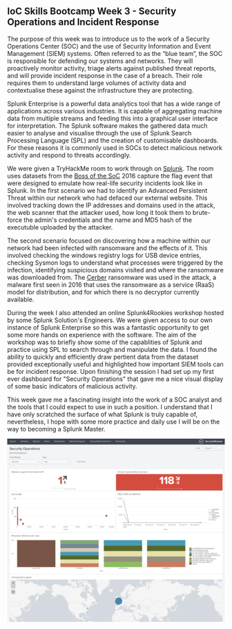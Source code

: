 ## IoC Skills Bootcamp Week 3 - Security Operations and Incident Response

The purpose of this week was to introduce us to the work of a Security Operations Center (SOC) and the use of Security Information and Event Management (SIEM) systems. Often referred to as the “blue team”, the SOC is responsible for defending our systems and networks. They will proactively monitor activity, triage alerts against published threat reports, and will provide incident response in the case of a breach. Their role requires them to understand large volumes of activity data and contextualise these against the infrastructure they are protecting.

Splunk Enterprise is a powerful data analytics tool that has a wide range of applications across various industries. It is capable of aggregating machine data from multiple streams and feeding this into a graphical user interface for interpretation. The Splunk software makes the gathered data much easier to analyse and visualise through the use of Splunk Search Processing Language (SPL) and the creation of customisable dashboards. For these reasons it is commonly used in SOCs to detect malicious network activity and respond to threats accordingly. 

We were given a TryHackMe room to work through on [Splunk](https://tryhackme.com/room/bpsplunk). The room uses datasets from the [Boss of the SoC](https://www.splunk.com/en_us/blog/security/what-you-need-to-know-about-boss-of-the-soc.html) 2016 capture the flag event that were designed to emulate how real-life security incidents look like in Splunk. In the first scenario we had to identify an Advanced Persistent Threat within our network who had defaced our external website. This involved tracking down the IP addresses and domains used in the attack, the web scanner that the attacker used, how long it took them to brute-force the admin's credentials and the name and MD5 hash of the executuble uploaded by the attacker. 

The second scenario focused on discovering how a machine within our network had been infected with ransomware and the effects of it. This involved checking the windows registry logs for USB device entries, checking Sysmon logs to understand what processes were triggered by the infection, identifying suspicious domains visited and where the ransomware was downloaded from. The [Cerber](https://www.avast.com/c-cerber) ransomware was used in the attack, a malware first seen in 2016 that uses the ransomware as a service (RaaS) model for distribution, and for which there is no decryptor currently available.

During the week I also attended an online Splunk4Rookies workshop hosted by some Splunk Solution's Engineers. We were given access to our own instance of Splunk Enterprise so this was a fantastic opportunity to get some more hands on experience with the software. The aim of the workshop was to briefly show some of the capablities of Splunk and practice using SPL to search through and manipulate the data. I found the ability to quickly and efficiently draw pertient data from the dataset provided exceptionally useful and highlighted how important SIEM tools can be for incident response. Upon finishing the session I had set up my first ever dashboard for "Security Operations" that gave me a nice visual display of some basic indicators of malicious activity. 

This week gave me a fascinating insight into the work of a SOC analyst and the tools that I could expect to use in such a position. I understand that I have only scratched the surface of what Splunk is truly capable of, nevertheless, I hope with some more practice and daily use I will be on the way to becoming a Splunk Master.

![MyFirstDashboardxD](/docs/assets/SplunkMyFirstDashboard1.PNG)
